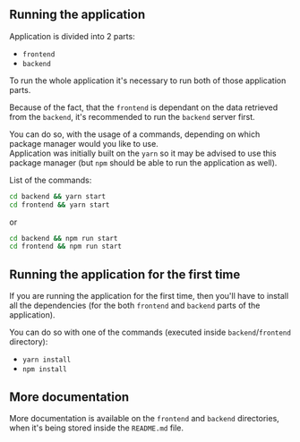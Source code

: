 ## Running the application

Application is divided into 2 parts:

- `frontend`
- `backend`

To run the whole application it's necessary to run both of those application parts.

Because of the fact, that the `frontend` is dependant on the data retrieved from the `backend`, it's recommended to run the `backend` server first.

You can do so, with the usage of a commands, depending on which package manager would you like to use.  
Application was initially built on the `yarn` so it may be advised to use this package manager (but `npm` should be able to run the application as well).

List of the commands:

```bash
cd backend && yarn start
cd frontend && yarn start
```

or

```bash
cd backend && npm run start
cd frontend && npm run start
```

## Running the application for the first time

If you are running the application for the first time, then you'll have to install all the dependencies (for the both `frontend` and `backend` parts of the application).

You can do so with one of the commands (executed inside `backend`/`frontend` directory):

- `yarn install`
- `npm install`

## More documentation

More documentation is available on the `frontend` and `backend` directories, when it's being stored inside the `README.md` file.
